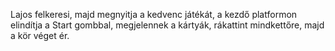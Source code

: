 Lajos felkeresi, majd megnyitja a kedvenc játékát,
a kezdő platformon elindítja a Start gombbal,
megjelennek a kártyák,
rákattint mindkettőre,
majd a kör véget ér.